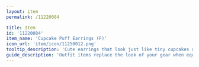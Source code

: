 ```yaml
---
layout: item
permalink: /11220084

title: Item
id: '11220084'
item_name: 'Cupcake Puff Earrings (F)'
icon_url: 'item/icon/11250012.png'
tooltip_description: 'Cute earrings that look just like tiny cupcakes adorned with tasty frosting.'
guide_description: 'Outfit items replace the look of your gear when equipped.'
---
```

